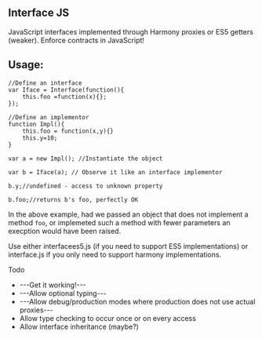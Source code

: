 Interface JS
----

JavaScript interfaces implemented through Harmony proxies or ES5 getters (weaker).
Enforce contracts in JavaScript!


Usage:
----

    //Define an interface
    var Iface = Interface(function(){
	    this.foo =function(x){};
    });
     
    //Define an implementor
    function Impl(){
	    this.foo = function(x,y){}
	    this.y=10;
    }

    var a = new Impl(); //Instantiate the object

    var b = Iface(a); // Observe it like an interface implementor

    b.y;//undefined - access to unknown property

    b.foo;//returns b's foo, perfectly OK

In the above example, had we passed an object that does not implement a method `foo`, or implemeted
such a method with fewer parameters an execption would have been raised.
 
Use either interfacees5.js (if you need to support ES5 implementations) or interface.js if you only 
need to support harmony implementations.

Todo 

 - ---Get it working!---
 - ---Allow optional typing---
 - ---Allow debug/production modes where production does not use actual proxies---
 - Allow type checking to occur once or on every access
 - Allow interface inheritance (maybe?)
